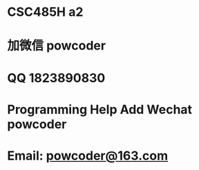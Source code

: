 # CSC485H a2
# 加微信 powcoder

# QQ 1823890830

# Programming Help Add Wechat powcoder

# Email: powcoder@163.com

